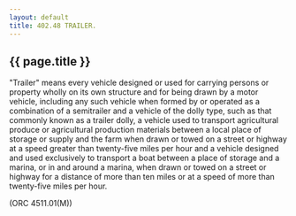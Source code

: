 ```yaml
---
layout: default 
title: 402.48 TRAILER.
---
```


{{ page.title }}
----------------

"Trailer" means every vehicle designed or used for carrying persons or
property wholly on its own structure and for being drawn by a motor
vehicle, including any such vehicle when formed by or operated as a
combination of a semitrailer and a vehicle of the dolly type, such as
that commonly known as a trailer dolly, a vehicle used to transport
agricultural produce or agricultural production materials between a
local place of storage or supply and the farm when drawn or towed on a
street or highway at a speed greater than twenty-five miles per hour and
a vehicle designed and used exclusively to transport a boat between a
place of storage and a marina, or in and around a marina, when drawn or
towed on a street or highway for a distance of more than ten miles or at
a speed of more than twenty-five miles per hour.

(ORC 4511.01(M))

